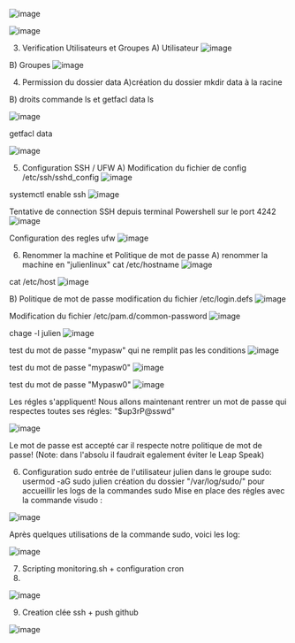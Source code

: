 ![image](https://github.com/user-attachments/assets/c8a5ea12-aba5-491a-82b3-3447c93c4b3f)

![image](https://github.com/user-attachments/assets/486c25c3-03d8-473e-9809-43951e85e983)

3) Verification Utilisateurs et Groupes
   A) Utilisateur
![image](https://github.com/user-attachments/assets/6a714545-62c2-4145-838b-966381b6126b)

 B) Groupes
 ![image](https://github.com/user-attachments/assets/8b5e156a-a973-494b-a7c3-061c8ce0b772)

4) Permission du dossier data
A)création du dossier
mkdir data à la racine

B) droits commande ls et getfacl data
ls

![image](https://github.com/user-attachments/assets/1747c538-5efb-4c83-93f2-59d24a35aa1c)

getfacl data

![image](https://github.com/user-attachments/assets/12e443d3-2410-43ef-a95a-f2af563543fd)

5) Configuration SSH / UFW
A) Modification du fichier de config /etc/ssh/sshd_config
![image](https://github.com/user-attachments/assets/cf37c3a3-3f8a-459d-b8d3-6674eb9fa57e)

systemctl enable ssh
![image](https://github.com/user-attachments/assets/829725d5-4dda-487a-8469-f03bee15ff99)

Tentative de connection SSH depuis terminal Powershell sur le port 4242
![image](https://github.com/user-attachments/assets/c60440ec-af85-480c-a80d-aff8d30f7de6)

Configuration des regles ufw 
![image](https://github.com/user-attachments/assets/6214d121-ffe7-4205-8292-36bc4d80e218)

6) Renommer la machine et Politique de mot de passe
A) renommer la machine en "julienlinux"
cat /etc/hostname
![image](https://github.com/user-attachments/assets/71ad5bf5-422f-4ae0-92c9-40147b18beab)

cat /etc/host
![image](https://github.com/user-attachments/assets/1e302d7b-d07f-425b-a637-222dbbf4d09b)

B) Politique de mot de passe
modification du fichier /etc/login.defs 
![image](https://github.com/user-attachments/assets/8998b618-0518-47f8-83b7-34446320c69b)

Modification du fichier /etc/pam.d/common-password
![image](https://github.com/user-attachments/assets/29a2259a-4da6-412b-b3f2-b6589d9cb6a4)

chage -l julien
![image](https://github.com/user-attachments/assets/22294ce7-d11a-4922-a6c3-dc534fc2aae6)

test du mot de passe "mypasw" qui ne remplit pas les conditions
![image](https://github.com/user-attachments/assets/55e0c95b-bc36-48ff-804c-a27f8dbb2c3e)

test du mot de passe "mypasw0"
![image](https://github.com/user-attachments/assets/080d5af3-f6cf-4660-950a-233dd1c82ecd)

test du mot de passe "Mypasw0"
![image](https://github.com/user-attachments/assets/cf07ea35-f9cd-416c-ab7c-fd144ba6150c)

Les régles s'appliquent! Nous allons maintenant rentrer un mot de passe qui respectes toutes ses régles: "$up3rP@sswd"

![image](https://github.com/user-attachments/assets/89039488-3254-4a28-acda-ee33ccb03420)

Le mot de passe est accepté car il respecte notre politique de mot de passe!
(Note: dans l'absolu il faudrait egalement éviter le Leap Speak)

6) Configuration sudo
entrée de l'utilisateur julien dans le groupe sudo: usermod -aG sudo julien
création du dossier "/var/log/sudo/" pour accueillir les logs de la commandes sudo
Mise en place des régles avec la commande visudo :

![image](https://github.com/user-attachments/assets/4e404482-834a-4929-b19e-bbe4fa30cc6b)

Après quelques utilisations de la commande sudo, voici les log:

![image](https://github.com/user-attachments/assets/6f733327-3161-44aa-a258-9e653d31cdae)

7) Scripting monitoring.sh + configuration cron
8) 
![image](https://github.com/user-attachments/assets/5159ce7e-8e90-478e-ba21-1bd4d3de2e69)

9) Creation clée ssh + push github

![image](https://github.com/user-attachments/assets/f56c8f27-4281-4107-809f-2876df6fb9a6)
